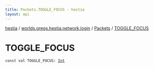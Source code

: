 ```yaml
---
title: Packets.TOGGLE_FOCUS - hestia
layout: api
---
```


<div class='api-docs-breadcrumbs'><a href="../../index.html">hestia</a> / <a href="../index.html">worlds.gregs.hestia.network.login</a> / <a href="index.html">Packets</a> / <a href="./-t-o-g-g-l-e_-f-o-c-u-s.html">TOGGLE_FOCUS</a></div>

# TOGGLE_FOCUS

<div class="signature"><code><span class="keyword">const</span> <span class="keyword">val </span><span class="identifier">TOGGLE_FOCUS</span><span class="symbol">: </span><a href="https://kotlinlang.org/api/latest/jvm/stdlib/kotlin/-int/index.html"><span class="identifier">Int</span></a></code></div>
